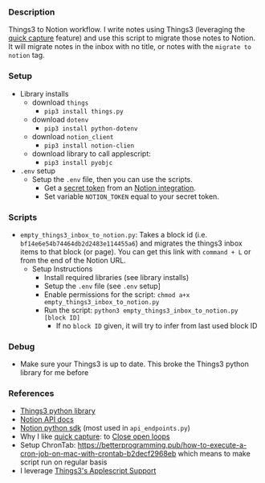 ### Description

Things3 to Notion workflow. I write notes using Things3 (leveraging the [quick capture](https://culturedcode.com/things/support/articles/2249437/) feature) and use this script to migrate those notes to Notion. It will migrate notes in the inbox with no title, or notes with the `migrate to notion` tag.

### Setup

- Library installs
    - download `things`
        - `pip3 install things.py`
    - download `dotenv`
        - `pip3 install python-dotenv`
    - download `notion_client`
        - `pip3 install notion-clien`
    - download library to call applescript:
        - `pip3 install pyobjc`
- `.env` setup
    - Setup the `.env` file, then you can use the scripts.
        - Get a [secret token](https://developers.notion.com/docs/authorization) from an [Notion integration](https://www.notion.so/help/create-integrations-with-the-notion-api).
        - Set variable `NOTION_TOKEN` equal to your secret token.

### Scripts

- `empty_things3_inbox_to_notion.py`: Takes a block id (i.e. `bf14e6e54b74464db2d2483e114455a6`) and migrates the things3 inbox items to that block (or page). You can get this link with `command + L` or from the end of the Notion URL.
    - Setup Instructions
        - Install required libraries (see library installs)
        - Setup the `.env` file (see `.env` setup]
        - Enable permissions for the script: `chmod a+x empty_things3_inbox_to_notion.py`
        - Run the script: `python3 empty_things3_inbox_to_notion.py [block ID]`
            - If no `block ID` given, it will try to infer from last used block ID

### Debug
- Make sure your Things3 is up to date. This broke the Things3 python library for me before

### References

- [Things3 python library](https://github.com/thingsapi/things.py#documentation)
- [Notion API docs](https://developers.notion.com/docs/getting-started)
- [Notion python sdk](https://github.com/ramnes/notion-sdk-py) (most used in `api_endpoints.py`)
- Why I like [quick capture](https://culturedcode.com/things/support/articles/2249437/): to [Close open loops](https://notes.andymatuschak.org/z8d4eJNaKrVDGTFpqRnQUPRkexB7K6XbcffAV)
- Setup ChronTab: https://betterprogramming.pub/how-to-execute-a-cron-job-on-mac-with-crontab-b2decf2968eb which means to make script run on regular basis
- I leverage [Things3's Applescript Support](https://culturedcode.com/things/support/articles/2803572/)
